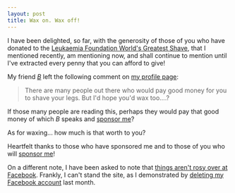 ```yaml
---
layout: post
title: Wax on. Wax off!
---
```


I have been delighted, so far, with the generosity of those of you who have
donated to the [Leukaemia Foundation World's Greatest
Shave](/2009/02/15/please-sponsor-me-in-world's-greatest-shave-2009/), that I
mentioned recently, am mentioning now, and shall continue to mention until I've
extracted every penny that you can afford to give!


My friend [_B_](http://aboycalledbrian.blogspot.com/) left the following comment
on [my profile
page](http://my.imisfriendraising.com.au/personalPage.aspx?SID=54895):

> There are many people out there who would pay good money for you to shave
your legs. But I'd hope you'd wax too....?

If those many people are reading this, perhaps they would pay that good money of
which _B_ speaks and [sponsor
me](https://secure.imisfriendraising.com.au/registrant/donate.aspx?EventID=9529&amp;LangPref=en-CA&amp;SPID=1239819)?


As for waxing... how much is that worth to you?


Heartfelt thanks to those who have sponsored me and to those of you who will
[sponsor
me](https://secure.imisfriendraising.com.au/registrant/donate.aspx?EventID=9529&amp;LangPref=en-CA&amp;SPID=1239819)!


On a different note, I have been asked to note that [things aren't rosy over at
Facebook](http://www.bbc.co.uk/blogs/technology/2009/02/facebook_still_showing_growing.html).
Frankly, I can't stand the site, as I demonstrated by [deleting my Facebook
account](/2008/12/27/facebook-no-more/) last month.

